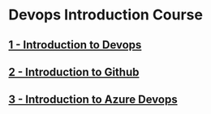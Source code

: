 # Devops Introduction Course

## [1 - Introduction to Devops](DEVOPS.md)

## [2 - Introduction to Github](GITHUB.md)

## [3 - Introduction to Azure Devops](AZUREDEVOPS.md)


